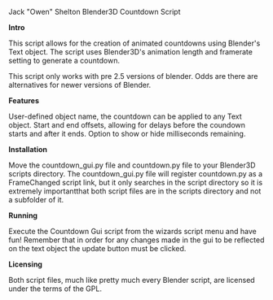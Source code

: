 Jack "Owen" Shelton
Blender3D Countdown Script


<b>Intro</b>

This script allows for the creation of animated countdowns using Blender's Text object.  The script uses Blender3D's animation length and framerate setting to generate a countdown.

This script only works with pre 2.5 versions of blender.  Odds are there are alternatives for newer versions of Blender.


<b>Features</b>

User-defined object name, the countdown can be applied to any Text object.
Start and end offsets, allowing for delays before the coundown starts and after it ends.
Option to show or hide milliseconds remaining.


<b>Installation</b>

Move the countdown_gui.py file and countdown.py file to your Blender3D scripts directory.  The countdown_gui.py file will register countdown.py as a FrameChanged script link, but it only searches in the script directory so it is extremely importantthat both script files are in the scripts directory and not a subfolder of it.


<b>Running</b>

Execute the Countdown Gui script from the wizards script menu and have fun!  Remember that in order for any changes made in the gui to be reflected on the text object the update button must be clicked.


<b>Licensing</b>

Both script files, much like pretty much every Blender script, are licensed under the terms of the GPL.